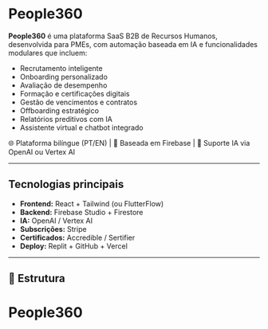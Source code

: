 # People360

**People360** é uma plataforma SaaS B2B de Recursos Humanos, desenvolvida para PMEs, com automação baseada em IA e funcionalidades modulares que incluem:

- Recrutamento inteligente
- Onboarding personalizado
- Avaliação de desempenho
- Formação e certificações digitais
- Gestão de vencimentos e contratos
- Offboarding estratégico
- Relatórios preditivos com IA
- Assistente virtual e chatbot integrado

🌐 Plataforma bilíngue (PT/EN) | 💼 Baseada em Firebase | 🤖 Suporte IA via OpenAI ou Vertex AI

---

## Tecnologias principais

- **Frontend:** React + Tailwind (ou FlutterFlow)
- **Backend:** Firebase Studio + Firestore
- **IA:** OpenAI / Vertex AI
- **Subscrições:** Stripe
- **Certificados:** Accredible / Sertifier
- **Deploy:** Replit + GitHub + Vercel

---

## 📂 Estrutura

# People360
